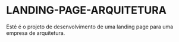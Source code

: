 # LANDING-PAGE-ARQUITETURA
Esté é o projeto de desenvolvimento de uma landing page para uma empresa de arquitetura.
